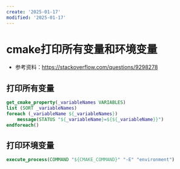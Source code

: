 ```yaml
---
create: '2025-01-17'
modified: '2025-01-17'
---
```


# cmake打印所有变量和环境变量

* 参考资料：https://stackoverflow.com/questions/9298278

## 打印所有变量

```cmake
get_cmake_property(_variableNames VARIABLES)
list (SORT _variableNames)
foreach (_variableName ${_variableNames})
    message(STATUS "${_variableName}=${${_variableName}}")
endforeach()
```

## 打印环境变量

```cmake
execute_process(COMMAND "${CMAKE_COMMAND}" "-E" "environment")
```